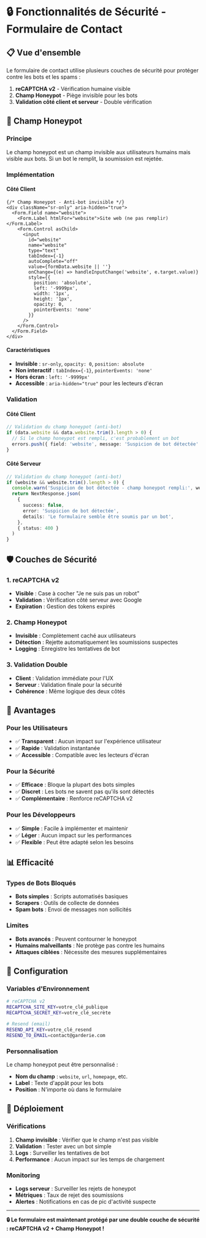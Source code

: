 # 🔒 Fonctionnalités de Sécurité - Formulaire de Contact

## 📋 Vue d'ensemble

Le formulaire de contact utilise plusieurs couches de sécurité pour protéger contre les bots et les spams :

1. **reCAPTCHA v2** - Vérification humaine visible
2. **Champ Honeypot** - Piège invisible pour les bots
3. **Validation côté client et serveur** - Double vérification

## 🍯 Champ Honeypot

### Principe
Le champ honeypot est un champ invisible aux utilisateurs humains mais visible aux bots. Si un bot le remplit, la soumission est rejetée.

### Implémentation

#### Côté Client
```tsx
{/* Champ Honeypot - Anti-bot invisible */}
<div className="sr-only" aria-hidden="true">
  <Form.Field name="website">
    <Form.Label htmlFor="website">Site web (ne pas remplir)</Form.Label>
    <Form.Control asChild>
      <input
        id="website"
        name="website"
        type="text"
        tabIndex={-1}
        autoComplete="off"
        value={formData.website || ''}
        onChange={(e) => handleInputChange('website', e.target.value)}
        style={{ 
          position: 'absolute',
          left: '-9999px',
          width: '1px',
          height: '1px',
          opacity: 0,
          pointerEvents: 'none'
        }}
      />
    </Form.Control>
  </Form.Field>
</div>
```

#### Caractéristiques
- **Invisible** : `sr-only`, `opacity: 0`, `position: absolute`
- **Non interactif** : `tabIndex={-1}`, `pointerEvents: 'none'`
- **Hors écran** : `left: '-9999px'`
- **Accessible** : `aria-hidden="true"` pour les lecteurs d'écran

### Validation

#### Côté Client
```typescript
// Validation du champ honeypot (anti-bot)
if (data.website && data.website.trim().length > 0) {
  // Si le champ honeypot est rempli, c'est probablement un bot
  errors.push({ field: 'website', message: 'Suspicion de bot détectée' })
}
```

#### Côté Serveur
```typescript
// Validation du champ honeypot (anti-bot)
if (website && website.trim().length > 0) {
  console.warn('Suspicion de bot détectée - champ honeypot rempli:', website)
  return NextResponse.json(
    {
      success: false,
      error: 'Suspicion de bot détectée',
      details: 'Le formulaire semble être soumis par un bot',
    },
    { status: 400 }
  )
}
```

## 🛡️ Couches de Sécurité

### 1. reCAPTCHA v2
- **Visible** : Case à cocher "Je ne suis pas un robot"
- **Validation** : Vérification côté serveur avec Google
- **Expiration** : Gestion des tokens expirés

### 2. Champ Honeypot
- **Invisible** : Complètement caché aux utilisateurs
- **Détection** : Rejette automatiquement les soumissions suspectes
- **Logging** : Enregistre les tentatives de bot

### 3. Validation Double
- **Client** : Validation immédiate pour l'UX
- **Serveur** : Validation finale pour la sécurité
- **Cohérence** : Même logique des deux côtés

## 🎯 Avantages

### Pour les Utilisateurs
- ✅ **Transparent** : Aucun impact sur l'expérience utilisateur
- ✅ **Rapide** : Validation instantanée
- ✅ **Accessible** : Compatible avec les lecteurs d'écran

### Pour la Sécurité
- ✅ **Efficace** : Bloque la plupart des bots simples
- ✅ **Discret** : Les bots ne savent pas qu'ils sont détectés
- ✅ **Complémentaire** : Renforce reCAPTCHA v2

### Pour les Développeurs
- ✅ **Simple** : Facile à implémenter et maintenir
- ✅ **Léger** : Aucun impact sur les performances
- ✅ **Flexible** : Peut être adapté selon les besoins

## 📊 Efficacité

### Types de Bots Bloqués
- **Bots simples** : Scripts automatisés basiques
- **Scrapers** : Outils de collecte de données
- **Spam bots** : Envoi de messages non sollicités

### Limites
- **Bots avancés** : Peuvent contourner le honeypot
- **Humains malveillants** : Ne protège pas contre les humains
- **Attaques ciblées** : Nécessite des mesures supplémentaires

## 🔧 Configuration

### Variables d'Environnement
```bash
# reCAPTCHA v2
RECAPTCHA_SITE_KEY=votre_clé_publique
RECAPTCHA_SECRET_KEY=votre_clé_secrète

# Resend (email)
RESEND_API_KEY=votre_clé_resend
RESEND_TO_EMAIL=contact@garderie.com
```

### Personnalisation
Le champ honeypot peut être personnalisé :
- **Nom du champ** : `website`, `url`, `homepage`, etc.
- **Label** : Texte d'appât pour les bots
- **Position** : N'importe où dans le formulaire

## 🚀 Déploiement

### Vérifications
1. **Champ invisible** : Vérifier que le champ n'est pas visible
2. **Validation** : Tester avec un bot simple
3. **Logs** : Surveiller les tentatives de bot
4. **Performance** : Aucun impact sur les temps de chargement

### Monitoring
- **Logs serveur** : Surveiller les rejets de honeypot
- **Métriques** : Taux de rejet des soumissions
- **Alertes** : Notifications en cas de pic d'activité suspecte

---

**🔒 Le formulaire est maintenant protégé par une double couche de sécurité : reCAPTCHA v2 + Champ Honeypot !**
